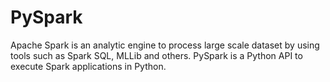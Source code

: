 # PySpark
Apache Spark is an analytic engine to process large scale dataset by using tools such as Spark SQL, MLLib and others. PySpark is a Python API to execute Spark applications in Python.
